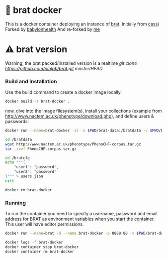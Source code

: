 # :hatching_chick: brat docker

This is a docker container deploying an instance of [brat](http://brat.nlplab.org/).
Initially from [cassj](https://github.com/cassj/brat-docker)
Forked by [babylonhealth](https://github.com/babylonhealth/brat-docker)
And re-forked by [me](https://github.com/fliot/brat-docker)

# :warning: brat version
Warning, the brat packed/installed version is a realtime *git clone https://github.com/nlplab/brat.git master/HEAD*

### Build and Installation

Use the build command to create a docker image locally.
```bash
docker build -t brat-docker .
```

now, dive into the image filesystem(s), install your collections (example from http://www.nactem.ac.uk/phenotype/download.php), and define users & passwords:
```bash
docker run --name=brat-docker -it -v $PWD/brat-data:/bratdata -v $PWD/brat-cfg:/bratcfg brat-docker /bin/bash

cd /bratdata
wget http://www.nactem.ac.uk/phenotype/PhenoCHF-corpus.tar.gz
tar -zxvf PhenoCHF-corpus.tar.gz

cd /bratcfg
echo """{
    "user1": "password",
    "user2": "password"
}""" > users.json
exit

docker rm brat-docker
```

### Running

To run the container you need to specify a username, password and email address for BRAT as environment variables when you start the container. This user will have editor permissions.
```bash
docker run --name=brat -d --name brat-docker -p 8888:80 -v $PWD/brat-data:/bratdata -v $PWD/brat-cfg:/bratcfg -e BRAT_USERNAME=brat -e BRAT_PASSWORD=brat -e BRAT_EMAIL=brat@example.com brat-docker

docker logs -f brat-docker
docker container stop brat-docker
docker container rm brat-docker
```
